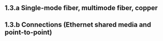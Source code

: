 ## 1.3.a Single-mode fiber, multimode fiber, copper
## 1.3.b Connections (Ethernet shared media and point-to-point)
